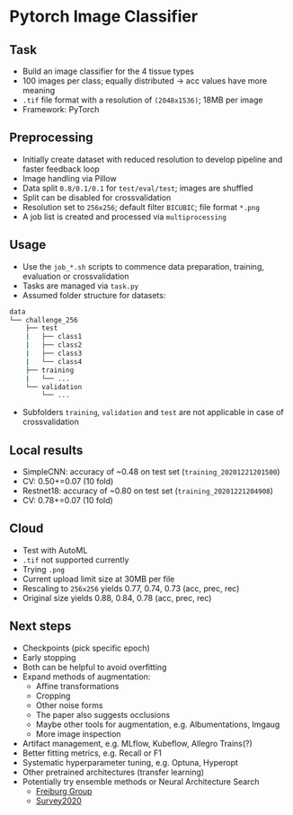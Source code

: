# Pytorch Image Classifier

## Task

- Build an image classifier for the 4 tissue types
- 100 images per class; equally distributed -> acc values have more meaning
- `.tif` file format with a resolution of `(2048x1536)`; 18MB per image
- Framework: PyTorch

## Preprocessing

- Initially create dataset with reduced resolution to develop pipeline and
faster feedback loop
- Image handling via Pillow
- Data split `0.8/0.1/0.1` for `test/eval/test`; images are shuffled
- Split can be disabled for crossvalidation
- Resolution set to `256x256`; default filter `BICUBIC`; file format `*.png`
- A job list is created and processed via `multiprocessing`

## Usage

- Use the `job_*.sh` scripts to commence data preparation, training,
  evaluation or crossvalidation
- Tasks are managed via `task.py`
- Assumed folder structure for datasets:

```bash
data
└── challenge_256
    ├── test
    |   ├── class1
    |   ├── class2
    |   ├── class3
    |   └── class4
    ├── training
    |   └── ...
    └── validation
        └── ...
```

- Subfolders `training`, `validation` and `test` are not applicable in case of
  crossvalidation

## Local results

- SimpleCNN: accuracy of ~0.48 on test set (`training_20201221201500`)
- CV: 0.50+=0.07 (10 fold)
- Restnet18: accuracy of ~0.80 on test set (`training_20201221204908`)
- CV: 0.78+=0.07 (10 fold)

## Cloud

- Test with AutoML
- `.tif` not supported currently
- Trying `.png`
- Current upload limit size at 30MB per file
- Rescaling to `256x256` yields 0.77, 0.74, 0.73 (acc, prec, rec)
- Original size yields 0.88, 0.84, 0.78 (acc, prec, rec)

## Next steps

- Checkpoints (pick specific epoch)
- Early stopping
- Both can be helpful to avoid overfitting
- Expand methods of augmentation:
  - Affine transformations
  - Cropping
  - Other noise forms
  - The paper also suggests occlusions
  - Maybe other tools for augmentation, e.g. Albumentations, Imgaug
  - More image inspection
- Artifact management, e.g. MLflow, Kubeflow, Allegro Trains(?)
- Better fitting metrics, e.g. Recall or F1
- Systematic hyperparameter tuning, e.g. Optuna, Hyperopt
- Other pretrained architectures (transfer learning)
- Potentially try ensemble methods or Neural Architecture Search
  - [Freiburg Group](https://www.automl.org/)
  - [Survey2020](https://arxiv.org/pdf/2006.02903.pdf)
